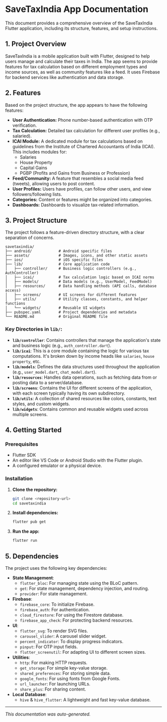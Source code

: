 # SaveTaxIndia App Documentation

This document provides a comprehensive overview of the SaveTaxIndia Flutter application, including its structure, features, and setup instructions.

## 1. Project Overview

SaveTaxIndia is a mobile application built with Flutter, designed to help users manage and calculate their taxes in India. The app seems to provide features for tax calculation based on different employment types and income sources, as well as community features like a feed. It uses Firebase for backend services like authentication and data storage.

## 2. Features

Based on the project structure, the app appears to have the following features:

- **User Authentication:** Phone number-based authentication with OTP verification.
- **Tax Calculation:** Detailed tax calculation for different user profiles (e.g., salaried).
- **ICAI Module:** A dedicated module for tax calculations based on guidelines from the Institute of Chartered Accountants of India (ICAI). This includes modules for:
    - Salaries
    - House Property
    - Capital Gains
    - PGBP (Profits and Gains from Business or Profession)
- **Feed/Community:** A feature that resembles a social media feed (tweets), allowing users to post content.
- **User Profiles:** Users have profiles, can follow other users, and view followers/following lists.
- **Categories:** Content or features might be organized into categories.
- **Dashboards:** Dashboards to visualize tax-related information.

## 3. Project Structure

The project follows a feature-driven directory structure, with a clear separation of concerns.

```
savetaxindia/
├── android/            # Android specific files
├── assets/             # Images, icons, and other static assets
├── ios/                # iOS specific files
├── lib/                # Core application code
│   ├── controller/     # Business logic controllers (e.g., AuthController)
│   ├── icai/           # Tax calculation logic based on ICAI norms
│   ├── models/         # Data models (e.g., UserModel, FeedModel)
│   ├── resources/      # Data handling methods (API calls, database access)
│   ├── screens/        # UI screens for different features
│   ├── utils/          # Utility classes, constants, and helper functions
│   └── widgets/        # Reusable UI widgets
├── pubspec.yaml        # Project dependencies and metadata
└── README.md           # Original README file
```

### Key Directories in `lib/`:

- **`lib/controller`**: Contains controllers that manage the application's state and business logic (e.g., `auth_controller.dart`).
- **`lib/icai`**: This is a core module containing the logic for various tax computations. It's broken down by income heads like `salaries`, `house property`, etc.
- **`lib/models`**: Defines the data structures used throughout the application (e.g., `user_model.dart`, `chat_model.dart`).
- **`lib/resources`**: Handles data operations, such as fetching data from or posting data to a server/database.
- **`lib/screens`**: Contains the UI for different screens of the application, with each screen typically having its own subdirectory.
- **`lib/utils`**: A collection of shared resources like colors, constants, text styles, and custom widgets.
- **`lib/widgets`**: Contains common and reusable widgets used across multiple screens.

## 4. Getting Started

### Prerequisites

- Flutter SDK
- An editor like VS Code or Android Studio with the Flutter plugin.
- A configured emulator or a physical device.

### Installation

1.  **Clone the repository:**
    ```bash
    git clone <repository-url>
    cd savetaxindia
    ```
2.  **Install dependencies:**
    ```bash
    flutter pub get
    ```
3.  **Run the app:**
    ```bash
    flutter run
    ```

## 5. Dependencies

The project uses the following key dependencies:

- **State Management**:
    - `flutter_bloc`: For managing state using the BLoC pattern.
    - `get`: For state management, dependency injection, and routing.
    - `provider`: For state management.
- **Firebase**:
    - `firebase_core`: To initialize Firebase.
    - `firebase_auth`: For authentication.
    - `cloud_firestore`: For using the Firestore database.
    - `firebase_app_check`: For protecting backend resources.
- **UI**:
    - `flutter_svg`: To render SVG files.
    - `carousel_slider`: A carousel slider widget.
    - `percent_indicator`: To display progress indicators.
    - `pinput`: For OTP input fields.
    - `flutter_screenutil`: For adapting UI to different screen sizes.
- **Utilities**:
    - `http`: For making HTTP requests.
    - `get_storage`: For simple key-value storage.
    - `shared_preferences`: For storing simple data.
    - `google_fonts`: For using fonts from Google Fonts.
    - `url_launcher`: For launching URLs.
    - `share_plus`: For sharing content.
- **Local Database**:
    - `hive` & `hive_flutter`: A lightweight and fast key-value database.

---
*This documentation was auto-generated.* 